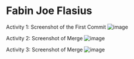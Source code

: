 # Fabin Joe Flasius

Activity 1: Screenshot of the First Commit
![image](https://github.com/fabinjoe/ECE444-F2023-Assignment1/assets/66658906/0dcc923a-dc66-4e0d-a021-d4c233a42a3a)

Activity 2: Screenshot of Merge
![image](https://github.com/fabinjoe/ECE444-F2023-Assignment1/assets/66658906/77f1ae76-12ab-403a-9cec-e06523e28666)

Activity 3: Screenshot of Merge
![image](https://github.com/fabinjoe/ECE444-F2023-Assignment1/assets/66658906/7d1a7006-b27f-4385-b60f-9f764ca558b9)

